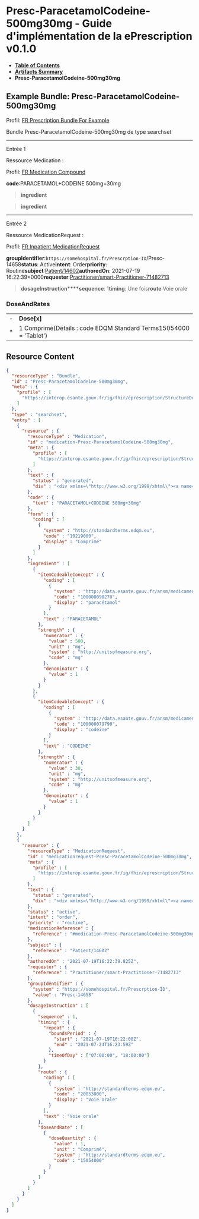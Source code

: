 # Presc-ParacetamolCodeine-500mg30mg - Guide d'implémentation de la ePrescription v0.1.0

* [**Table of Contents**](toc.md)
* [**Artifacts Summary**](artifacts.md)
* **Presc-ParacetamolCodeine-500mg30mg**

## Example Bundle: Presc-ParacetamolCodeine-500mg30mg

Profil: [FR Prescription Bundle For Example](StructureDefinition-fr-prescription-bundle-for-example.md)

Bundle Presc-ParacetamolCodeine-500mg30mg de type searchset

-------

Entrée 1

Ressource Medication :

> 

Profil: [FR Medication Compound](StructureDefinition-fr-medication-compound.md)

**code**:PARACETAMOL+CODEINE 500mg+30mg
> **ingredient**

> **ingredient**

-------

Entrée 2

Ressource MedicationRequest :

> 

Profil: [FR Inpatient MedicationRequest](StructureDefinition-fr-inpatient-medicationrequest.md)

**groupIdentifier**:`https://somehospital.fr/Prescrption-ID`/Presc-14658**status**: Active**intent**: Order**priority**: Routine**subject**:[Patient/14602](Patient/14602)**authoredOn**: 2021-07-19 16:22:39+0000**requester**:[Practitioner/smart-Practitioner-71482713](Practitioner/smart-Practitioner-71482713)
> **dosageInstruction****sequence**: 1**timing**: Une fois**route**:Voie orale

### DoseAndRates

| | |
| :--- | :--- |
| - | **Dose[x]** |
| * | 1 Comprimé(Détails : code EDQM Standard Terms15054000 = 'Tablet') |





## Resource Content

```json
{
  "resourceType" : "Bundle",
  "id" : "Presc-ParacetamolCodeine-500mg30mg",
  "meta" : {
    "profile" : [
      "https://interop.esante.gouv.fr/ig/fhir/eprescription/StructureDefinition/fr-prescription-bundle-for-example"
    ]
  },
  "type" : "searchset",
  "entry" : [
    {
      "resource" : {
        "resourceType" : "Medication",
        "id" : "medication-Presc-ParacetamolCodeine-500mg30mg",
        "meta" : {
          "profile" : [
            "https://interop.esante.gouv.fr/ig/fhir/eprescription/StructureDefinition/fr-medication-compound"
          ]
        },
        "text" : {
          "status" : "generated",
          "div" : "<div xmlns=\"http://www.w3.org/1999/xhtml\"><a name=\"Medication_medication-Presc-ParacetamolCodeine-500mg30mg\"> </a><p class=\"res-header-id\"><b>Narratif généré : Médication medication-Presc-ParacetamolCodeine-500mg30mg</b></p><a name=\"medication-Presc-ParacetamolCodeine-500mg30mg\"> </a><a name=\"hcmedication-Presc-ParacetamolCodeine-500mg30mg\"> </a><div style=\"display: inline-block; background-color: #d9e0e7; padding: 6px; margin: 4px; border: 1px solid #8da1b4; border-radius: 5px; line-height: 60%\"><p style=\"margin-bottom: 0px\"/><p style=\"margin-bottom: 0px\">Profil: <a href=\"StructureDefinition-fr-medication-compound.html\">FR Medication Compound</a></p></div><p><b>code</b>: <span title=\"Codes :\">PARACETAMOL+CODEINE 500mg+30mg</span></p><p><b>form</b>: <span title=\"Codes :{http://standardterms.edqm.eu 10219000}\">Comprimé</span></p><blockquote><p><b>ingredient</b></p><p><b>item</b>: <span title=\"Codes :{http://data.esante.gouv.fr/ansm/medicament/codeSMS 100000090270}\">PARACETAMOL</span></p><p><b>strength</b>: 500 mg<span style=\"background: LightGoldenRodYellow\"> (Détails : code UCUMmg = 'mg')</span>/1</p></blockquote><blockquote><p><b>ingredient</b></p><p><b>item</b>: <span title=\"Codes :{http://data.esante.gouv.fr/ansm/medicament/codeSMS 100000079790}\">CODEINE</span></p><p><b>strength</b>: 30 mg<span style=\"background: LightGoldenRodYellow\"> (Détails : code UCUMmg = 'mg')</span>/1</p></blockquote></div>"
        },
        "code" : {
          "text" : "PARACETAMOL+CODEINE 500mg+30mg"
        },
        "form" : {
          "coding" : [
            {
              "system" : "http://standardterms.edqm.eu",
              "code" : "10219000",
              "display" : "Comprimé"
            }
          ]
        },
        "ingredient" : [
          {
            "itemCodeableConcept" : {
              "coding" : [
                {
                  "system" : "http://data.esante.gouv.fr/ansm/medicament/codeSMS",
                  "code" : "100000090270",
                  "display" : "paracétamol"
                }
              ],
              "text" : "PARACETAMOL"
            },
            "strength" : {
              "numerator" : {
                "value" : 500,
                "unit" : "mg",
                "system" : "http://unitsofmeasure.org",
                "code" : "mg"
              },
              "denominator" : {
                "value" : 1
              }
            }
          },
          {
            "itemCodeableConcept" : {
              "coding" : [
                {
                  "system" : "http://data.esante.gouv.fr/ansm/medicament/codeSMS",
                  "code" : "100000079790",
                  "display" : "codéine"
                }
              ],
              "text" : "CODEINE"
            },
            "strength" : {
              "numerator" : {
                "value" : 30,
                "unit" : "mg",
                "system" : "http://unitsofmeasure.org",
                "code" : "mg"
              },
              "denominator" : {
                "value" : 1
              }
            }
          }
        ]
      }
    },
    {
      "resource" : {
        "resourceType" : "MedicationRequest",
        "id" : "medicationrequest-Presc-ParacetamolCodeine-500mg30mg",
        "meta" : {
          "profile" : [
            "https://interop.esante.gouv.fr/ig/fhir/eprescription/StructureDefinition/fr-inpatient-medicationrequest"
          ]
        },
        "text" : {
          "status" : "generated",
          "div" : "<div xmlns=\"http://www.w3.org/1999/xhtml\"><a name=\"MedicationRequest_medicationrequest-Presc-ParacetamolCodeine-500mg30mg\"> </a><p class=\"res-header-id\"><b>Narratif généré : PrescriptionMédicamenteuseTODO medicationrequest-Presc-ParacetamolCodeine-500mg30mg</b></p><a name=\"medicationrequest-Presc-ParacetamolCodeine-500mg30mg\"> </a><a name=\"hcmedicationrequest-Presc-ParacetamolCodeine-500mg30mg\"> </a><div style=\"display: inline-block; background-color: #d9e0e7; padding: 6px; margin: 4px; border: 1px solid #8da1b4; border-radius: 5px; line-height: 60%\"><p style=\"margin-bottom: 0px\"/><p style=\"margin-bottom: 0px\">Profil: <a href=\"StructureDefinition-fr-inpatient-medicationrequest.html\">FR Inpatient MedicationRequest</a></p></div><p><b>status</b>: Active</p><p><b>intent</b>: Order</p><p><b>priority</b>: Routine</p><p><b>medication</b>: <code>#medication-Presc-ParacetamolCodeine-500mg30mg</code></p><p><b>subject</b>: <a href=\"Patient/14602\">Patient/14602</a></p><p><b>authoredOn</b>: 2021-07-19 16:22:39+0000</p><p><b>requester</b>: <a href=\"Practitioner/smart-Practitioner-71482713\">Practitioner/smart-Practitioner-71482713</a></p><p><b>groupIdentifier</b>: <code>https://somehospital.fr/Prescrption-ID</code>/Presc-14658</p><blockquote><p><b>dosageInstruction</b></p><p><b>sequence</b>: 1</p><p><b>timing</b>: Une fois</p><p><b>route</b>: <span title=\"Codes :{http://standardterms.edqm.eu 20053000}\">Voie orale</span></p><h3>DoseAndRates</h3><table class=\"grid\"><tr><td style=\"display: none\">-</td><td><b>Dose[x]</b></td></tr><tr><td style=\"display: none\">*</td><td>1 Comprimé<span style=\"background: LightGoldenRodYellow\"> (Détails : code EDQM Standard Terms15054000 = 'Tablet')</span></td></tr></table></blockquote></div>"
        },
        "status" : "active",
        "intent" : "order",
        "priority" : "routine",
        "medicationReference" : {
          "reference" : "#medication-Presc-ParacetamolCodeine-500mg30mg"
        },
        "subject" : {
          "reference" : "Patient/14602"
        },
        "authoredOn" : "2021-07-19T16:22:39.825Z",
        "requester" : {
          "reference" : "Practitioner/smart-Practitioner-71482713"
        },
        "groupIdentifier" : {
          "system" : "https://somehospital.fr/Prescrption-ID",
          "value" : "Presc-14658"
        },
        "dosageInstruction" : [
          {
            "sequence" : 1,
            "timing" : {
              "repeat" : {
                "boundsPeriod" : {
                  "start" : "2021-07-19T16:22:00Z",
                  "end" : "2021-07-24T16:23:59Z"
                },
                "timeOfDay" : ["07:00:00", "18:00:00"]
              }
            },
            "route" : {
              "coding" : [
                {
                  "system" : "http://standardterms.edqm.eu",
                  "code" : "20053000",
                  "display" : "Voie orale"
                }
              ],
              "text" : "Voie orale"
            },
            "doseAndRate" : [
              {
                "doseQuantity" : {
                  "value" : 1,
                  "unit" : "Comprimé",
                  "system" : "http://standardterms.edqm.eu",
                  "code" : "15054000"
                }
              }
            ]
          }
        ]
      }
    }
  ]
}

```
